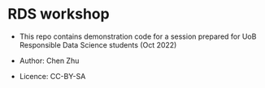 # RDS workshop 

- This repo contains demonstration code for a session prepared for UoB Responsible Data Science students (Oct 2022)

- Author: Chen Zhu
- Licence: CC-BY-SA

